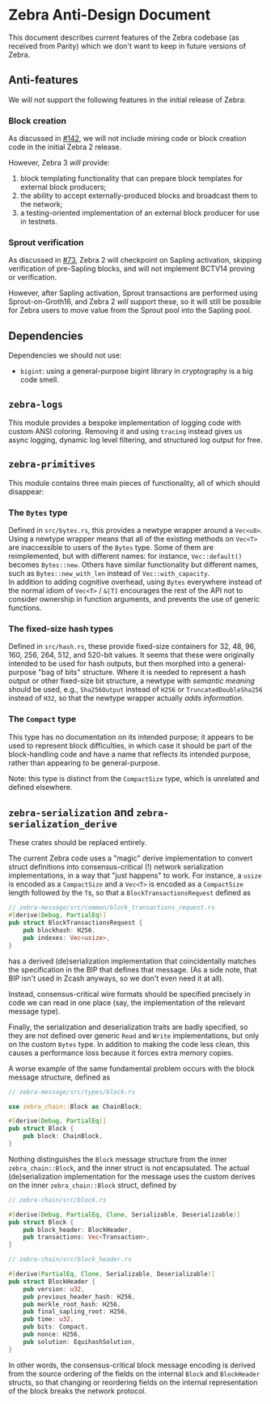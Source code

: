# Zebra Anti-Design Document

This document describes current features of the Zebra codebase (as received from
Parity) which we don't want to keep in future versions of Zebra.

## Anti-features

We will not support the following features in the initial release of Zebra:

### Block creation

As discussed in [#142](https://github.com/ZcashFoundation/zebra/issues/142), we
will not include mining code or block creation code in the initial Zebra 2
release.

However, Zebra 3 *will* provide:
  1.  block templating functionality that can prepare block templates for
      external block producers;
  2.  the ability to accept externally-produced blocks and broadcast them to the
      network;
  3.  a testing-oriented implementation of an external block producer for use in
      testnets.

### Sprout verification

As discussed in [#73](https://github.com/ZcashFoundation/zebra/issues/73),
Zebra 2 will checkpoint on Sapling activation, skipping verification of
pre-Sapling blocks, and will not implement BCTV14 proving or verification.

However, after Sapling activation, Sprout transactions are performed using
Sprout-on-Groth16, and Zebra 2 *will* support these, so it will still be
possible for Zebra users to move value from the Sprout pool into the Sapling
pool.

## Dependencies

Dependencies we should not use:

* `bigint`: using a general-purpose bigint library in cryptography is a big code
  smell.

## `zebra-logs`

This module provides a bespoke implementation of logging code with custom ANSI
coloring.  Removing it and using `tracing` instead gives us async logging,
dynamic log level filtering, and structured log output for free.

## `zebra-primitives`

This module contains three main pieces of functionality, all of which should
disappear:

### The `Bytes` type

Defined in `src/bytes.rs`, this provides a newtype wrapper around a `Vec<u8>`.
Using a newtype wrapper means that all of the existing methods on `Vec<T>` are
inaccessible to users of the `Bytes` type.  Some of them are reimplemented, but
with different names: for instance, `Vec::default()` becomes `Bytes::new`.
Others have similar functionality but different names, such as
`Bytes::new_with_len` instead of `Vec::with_capacity`.  
In addition to adding cognitive overhead, using `Bytes` everywhere instead of
the normal idiom of `Vec<T>` / `&[T]` encourages the rest of the API not to
consider ownership in function arguments, and prevents the use of generic
functions.

### The fixed-size hash types

Defined in `src/hash.rs`, these provide fixed-size containers for 32, 48, 96,
160, 256, 264, 512, and 520-bit values.  It seems that these were originally
intended to be used for hash outputs, but then morphed into a general-purpose
"bag of bits" structure.  Where it is needed to represent a hash output or other
fixed-size bit structure, a newtype with *semantic meaning* should be used,
e.g., `Sha256Output` instead of `H256` or `TruncatedDoubleSha256` instead of
`H32`, so that the newtype wrapper actually *adds information*.

### The `Compact` type

This type has no documentation on its intended purpose; it appears to be used
to represent block difficulties, in which case it should be part of the
block-handling code and have a name that reflects its intended purpose, rather
than appearing to be general-purpose.

Note: this type is distinct from the `CompactSize` type, which is unrelated and
defined elsewhere.

## `zebra-serialization` and `zebra-serialization_derive`

These crates should be replaced entirely.

The current Zebra code uses a "magic" derive implementation to convert struct
definitions into consensus-critical (!) network serialization implementations,
in a way that "just happens" to work.  For instance, a `usize` is encoded as a
`CompactSize` and a `Vec<T>` is encoded as a `CompactSize` length followed by
the `T`s, so that a `BlockTransactionsRequest` defined as

```rust
// zebra-message/src/common/block_transactions_request.rs
#[derive(Debug, PartialEq)]
pub struct BlockTransactionsRequest {
    pub blockhash: H256,
    pub indexes: Vec<usize>,
}
```

has a derived (de)serialization implementation that coincidentally matches the
specification in the BIP that defines that message.  (As a side note, that BIP
isn't used in Zcash anyways, so we don't even need it at all).

Instead, consensus-critical wire formats should be specified precisely in code
we can read in one place (say, the implementation of the relevant message type).

Finally, the serialization and deserialization traits are badly specified, so
they are not defined over generic `Read` and `Write` implementations, but only
on the custom `Bytes` type.  In addition to making the code less clean, this
causes a performance loss because it forces extra memory copies.

A worse example of the same fundamental problem occurs with the block message
structure, defined as
```rust
// zebra-message/src/types/block.rs

use zebra_chain::Block as ChainBlock;

#[derive(Debug, PartialEq)]
pub struct Block {
    pub block: ChainBlock,
}
```

Nothing distinguishes the `Block` message structure from the inner
`zebra_chain::Block`, and the inner struct is not encapsulated.  The
actual (de)serialization implementation for the message uses the
custom derives on the inner `zebra_chain::Block` struct, defined by

```rust
// zebra-chain/src/block.rs

#[derive(Debug, PartialEq, Clone, Serializable, Deserializable)]
pub struct Block {
    pub block_header: BlockHeader,
    pub transactions: Vec<Transaction>,
}

// zebra-chain/src/block_header.rs

#[derive(PartialEq, Clone, Serializable, Deserializable)]
pub struct BlockHeader {
    pub version: u32,
    pub previous_header_hash: H256,
    pub merkle_root_hash: H256,
    pub final_sapling_root: H256,
    pub time: u32,
    pub bits: Compact,
    pub nonce: H256,
    pub solution: EquihashSolution,
}
```

In other words, the consensus-critical block message encoding is
derived from the source ordering of the fields on the internal `Block`
and `BlockHeader` structs, so that changing or reordering fields
on the internal representation of the block breaks the network
protocol.

